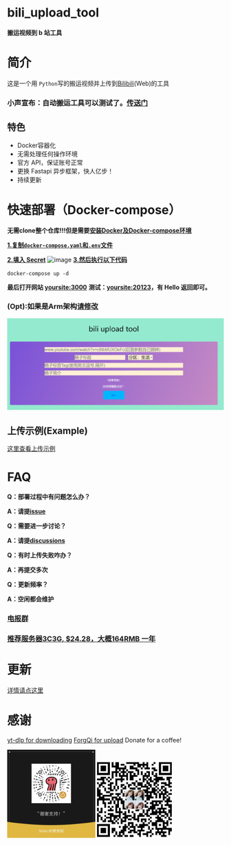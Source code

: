 # **bili_upload_tool**

**搬运视频到 b 站工具**

# 简介

这是一个用 `Python`写的搬运视频并上传到[Bilibili](https://www.bilibili.com/)(Web)的工具

### **小声宣布：自动搬运工具可以测试了。**[传送门](https://github.com/googidaddy/bili-trash-bin)

## 特色

- Docker容器化
- 无需处理任何操作环境
- 官方 API，保证账号正常
- 更换 Fastapi 异步框架，快人亿步！
- 持续更新

# 快速部署（Docker-compose）

**无需clone整个仓库!!!但是需要[安装Docker及Docker-compose环境](https://www.google.com/search?q=how+to+install+docker+and+docker+compose&newwindow=1&sxsrf=APq-WBvBNliwzgVbtNOuQqEHfDuMmjfrHg%3A1645278170257&ei=2vMQYtOrD8uf-AaM87GIAg&oq=how+to+install+docker+and+docker&gs_lcp=Cgdnd3Mtd2l6EAMYATIFCAAQywEyBQgAEMsBMgUIABDLATIFCAAQywEyBQgAEMsBMgUIABDLATIFCAAQywEyBQgAEMsBMgQIABAeOgcIIxCwAxAnOgcIABBHELADSgQIQRgASgQIRhgAUJYDWNISYPgYaAFwAXgAgAFJiAHxBZIBAjExmAEAoAEByAEKwAEB&sclient=gws-wiz)**

<u>**[1.复制`docker-compose.yaml`和`.env`文件](https://github.com/googidaddy/bili_upload_tool/tree/master/docker-compose)**</u>

**[2.填入 Secret](https://github.com/googidaddy/bili_upload_tool/blob/master/docker-compose/.env)**
![image](https://user-images.githubusercontent.com/39123862/168716336-aa39d4b5-d7b0-4c92-8e09-cf702fd6d0c4.png)
<u>**3.然后执行以下代码**</u>

```
docker-compose up -d
```

**最后打开网站 <u>yoursite:3000</u>**
**测试：<u>yoursite:20123</u>，有 Hello 返回即可。**

### (Opt):如果是Arm架构[请修改](https://github.com/googidaddy/bili_upload_tool/blob/d457a2caf0674145d2ce9da2ddd5fde4ff2b382c/docker-compose/docker-compose.yaml#L9)

![example](https://raw.githubusercontent.com/googidaddy/img/master/img/20211121152312.png)

## 上传示例(Example)

[这里查看上传示例](https://github.com/googidaddy/bili_upload_tool/tree/master/example)

# FAQ

**Q：部署过程中有问题怎么办？**

**A：请提[issue](https://github.com/googidaddy/bili_upload_tool/issues/new)**

**Q：需要进一步讨论？**

**A：请提[discussions](https://github.com/googidaddy/bili_upload_tool/discussions/new?category=q-a)**

**Q：有时上传失败咋办？**

**A：再提交多次**

**Q：更新频率？**

**A：空闲都会维护**

### [电报群](https://t.me/sickoLab)
### [推荐服务器3C3G, $24.28，大概164RMB 一年](https://my.racknerd.com/aff.php?aff=5023&pid=199)
# 更新

[详情请点这里](https://github.com/googidaddy/bili_upload_tool/tree/master/CHANGELOGS)

# 感谢

[yt-dlp for downloading](https://github.com/yt-dlp/yt-dlp)
[ForgQi for upload](https://github.com/ForgQi)
Donate for a coffee!

<img src="https://raw.githubusercontent.com/googidaddy/img/master/wechat_pay.jpg" alt="donate by wechat" style="zoom:20%;" />

<img src="https://raw.githubusercontent.com/googidaddy/img/master/alipay.jpg" alt="alipay" style="zoom:60%;" />

